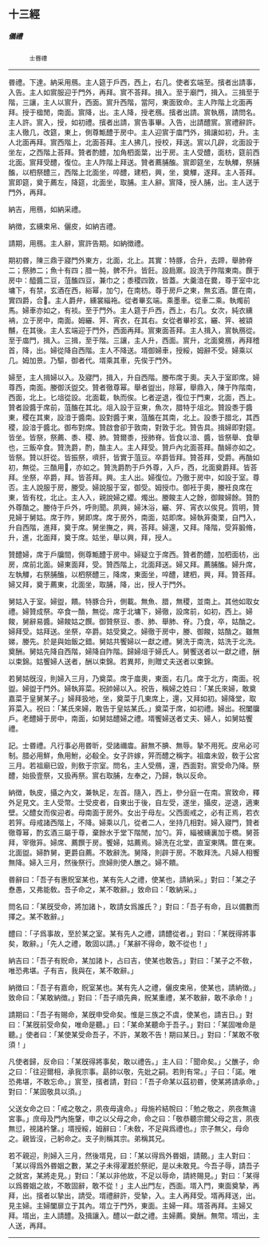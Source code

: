

## 十三經

##### 儀禮
　　　`士昬禮`

* * *

昬禮。下達。納采用鴈。主人筵于戶西，西上，右几。使者玄端至。擯者出請事，入告。主人如賔服迎于門外，再拜。賔不荅拜。揖入。至于廟門，揖入。三揖至于階，三讓，主人以賔升，西面。賔升西階，當阿，東面致命。主人阼階上北面再拜。授于楹閒，南面。賔降，出。主人降，授老鴈。擯者出請。賔執鴈，請問名。主人許。賔入，授，如初禮。擯者出請，賔告事畢。入告，出請醴賔。賔禮辭許。主人徹几，改筵，東上，側尊甒醴于房中。主人迎賔于庿門外，揖讓如初，升。主人北面再拜。賔西階上，北面荅拜。主人拂几，授校，拜送。賔以几辟，北面設于坐左，之西階上荅拜。贊者酌醴，加角柶面葉，出于房。主人受醴，面枋，筵前西北面。賔拜受醴，復位。主人阼階上拜送。贊者薦脯醢。賔即筵坐，左執觶，祭脯醢，以柶祭醴三，西階上北面坐，啐醴，建柶，興，坐，奠觶，遂拜。主人荅拜。賔即筵，奠于薦左，降筵，北面坐，取脯。主人辭。賔降，授人脯，出。主人送于門外，再拜。

納吉，用鴈，如納采禮。

納徴，玄纁束帛、儷皮，如納吉禮。

請期，用鴈。主人辭，賔許告期。如納徴禮。

期初昬，陳三鼎于寢門外東方，北面，北上。其實：特豚，合升，去蹄，舉肺脊二；祭肺二；魚十有四；腊一肫，髀不升。皆飪。設扃鼏。設洗于阼階東南。饌于房中：醯醬二豆，菹醢四豆，兼巾之；黍稷四敦，皆蓋。大羹湆在爨，尊于室中北墉下，有禁，玄酒在西，綌幂，加勺，在南枋。尊于房戶之東，無玄酒。篚在南，實四爵，合𢀿。主人爵弁，纁裳緇袘。從者畢玄端。乘墨車。從車二乘。執燭前馬。婦車亦如之，有裧。至于門外。主人筵于戶西，西上，右几。女次，純衣纁袡，立于房中，南面。姆纚、笄、宵衣，在其右。女從者畢袗玄，纚、笄、被顈黼，在其後。主人玄端迎于門外，西面再拜。賔東面荅拜。主人揖入，賔執鴈從。至于庿門，揖入。三揖，至于階。三讓，主人升，西面。賔升，北面奠鴈，再拜稽首，降，出。婦從降自西階。主人不降送。壻御婦車，授綏，姆辭不受。婦乘以几。姆加景。乃驅，御者代。壻乘其車，先俟于門外。

婦至，主人揖婦以入。及寢門，揖入，升自西階。媵布席于奧。夫入于室即席。婦尊西，南面。媵御沃盥交。贊者徹尊幂。舉者盥出，除幂，舉鼎入，陳于阼階南，西面，北上。匕俎從設。北面載，執而俟。匕者逆退，復位于門東，北面，西上。贊者設醬于席前，菹醢在其北。俎入設于豆東，魚次，腊特于俎北。贊設黍于醬東，稷在其東，設湆于醬南。設對醬于東，菹醢在其南，北上。設黍于腊北，其西稷，設湆于醬北。御布對席。贊啟會卻于敦南，對敦于北。贊告具。揖婦即對筵。皆坐。皆祭，祭薦、黍、稷、肺。贊爾黍，授肺脊。皆食以湆、醬，皆祭舉、食舉也，三飯卒食。贊洗爵，酌，酳主人。主人拜受。贊戶內北面荅拜。酳婦亦如之。皆祭。贊以肝從。皆振祭，嚌肝，皆實于菹豆。卒爵皆拜。贊荅拜，受爵。再酳如初，無從。三酳用𢀿，亦如之。贊洗爵酌于戶外尊，入戶，西，北面奠爵拜。皆荅拜。坐祭，卒爵，拜。皆荅拜。興。主人出。婦復位。乃徹于房中，如設于室。尊否。主人說服于房，媵受。婦說服于室，御受。姆授巾。御衽于奧，媵衽良席在東，皆有枕，北止。主人入，親說婦之纓。燭出。媵餕主人之餘，御餕婦餘。贊酌外尊酳之。媵侍于戶外，呼則聞。夙興，婦沐浴，纚、笄、宵衣以俟見。質明，贊見婦于舅姑。席于阼，舅即席。席于房外，南面，姑即席。婦執笲棗栗，自門入，升自西階，進拜，奠于席。舅坐撫之，興，荅拜。婦還，又拜。降階，受笲腶脩，升，進，北面拜，奠于席。姑坐，舉以興，拜，授人。

贊醴婦，席于戶牖間，側尊甒醴于房中。婦疑立于席西。贊者酌醴，加柶面枋，出房，席前北面。婦東面拜，受。贊西階上，北面拜送。婦又拜。薦脯醢。婦升席，左執觶，右祭脯醢，以柶祭醴三，降席，東面坐，啐醴，建柶，興，拜。贊荅拜。婦又拜，奠于薦東，北面坐，取脯，降，出，授人于門外。

舅姑入于室。婦盥，饋。特豚合升，側載。無魚、腊，無稷，並南上。其他如取女禮。婦贊成祭。卒食一酳，無從。席于北墉下，婦徹，設席前，如初，西上。婦餕，舅辭易醬。婦餕姑之饌。御贊祭豆、黍、肺、舉肺、脊。乃食，卒，姑酳之。婦拜受。姑拜送。坐祭，卒爵。姑受奠之。婦徹于房中，媵、御餕，姑酳之。雖無娣，媵先。於是與始飯之錯。舅姑共饗婦以一獻之禮。舅洗于南洗，姑洗于北洗。奠酬。舅姑先降自西階，婦降自阼階。歸婦俎于婦氏人。舅饗送者以一獻之禮，酬以束錦。姑饗婦人送者，酬以束錦。若異邦，則贈丈夫送者以束錦。

若舅姑旣沒，則婦入三月，乃奠菜。席于庿奧，東面，右几。席于北方，南面。祝盥。婦盥于門外。婦執笲菜。祝帥婦以入。祝告，稱婦之姓曰：「某氏來婦，敢奠嘉菜于皇舅某子。」婦拜扱地，坐，奠菜于几東席上，還，又拜如初。婦降堂，取笲菜入。祝曰：「某氏來婦，敢告于皇姑某氏。」奠菜于席，如初禮。婦出。祝闔牖戶。老醴婦于房中，南面，如舅姑醴婦之禮。壻饗婦送者丈夫、婦人，如舅姑饗禮。

記。士昬禮。凡行事必用昬昕，受諸禰庿。辭無不腆、無辱。摯不用死。皮帛必可制。腊必用鮮，魚用鮒，必殽全。女子許嫁，笄而醴之稱字。祖庿未毀，敎于公宮三月。若祖廟已毀，則敎于宗室。問名，主人受鴈，還，西面對。賔受命乃降。祭醴，始扱壹祭，又扱再祭。賔右取脯，左奉之，乃歸，執以反命。

納徴，執皮，攝之內文，兼執足，左首。隨入，西上，參分庭一在南。賔致命，釋外足見文。主人受幣。士受皮者，自東出于後，自左受，遂坐，攝皮，逆退，適東壁。父醴女而俟迎者。母南面于房外。女出于母左。父西面戒之，必有正焉，若衣若笄。母戒諸西階上，不降。婦乘以几，從者二人，坐持几相對。婦入寢門，贊者徹尊幂，酌玄酒三屬于尊，棄餘水于堂下階閒，加勺。笲，緇被纁裏加于橋。舅荅拜，宰徹笲。婦席、薦饌于房。饗婦，姑薦焉。婦洗在北堂，直室東隅。篚在東。北面盥。婦酢舅，更爵自薦。不敢辭洗。舅降，則辟于房。不敢拜洗。凡婦人相饗無降。婦入三月，然後祭行。庶婦則使人醮之。婦不饋。

昬辭曰：「吾子有惠貺室某也，某有先人之禮，使某也，請納采。」對曰：「某之子憃愚，又弗能敎。吾子命之，某不敢辭。」致命曰：「敢納采。」

問名曰：「某旣受命，將加諸卜，敢請女爲誰氏？」對曰：「吾子有命，且以備數而擇之。某不敢辭。」

醴曰：「子爲事故，至於某之室。某有先人之禮，請醴從者。」對曰：「某旣得將事矣，敢辭。」「先人之禮，敢固以請。」「某辭不得命，敢不從也！」

納吉曰：「吾子有貺命，某加諸卜，占曰吉，使某也敢告。」對曰：「某子之不敎，唯恐弗堪。子有吉，我與在，某不敢辭。」

納徴曰：「吾子有嘉命，貺室某也。某有先人之禮，儷皮束帛，使某也，請納徴。」致命曰：「某敢納徴。」對曰：「吾子順先典，貺某重禮，某不敢辭，敢不承命！」

請期曰：「吾子有賜命，某旣申受命矣。惟是三族之不虞，使某也，請吉日。」對曰：「某旣前受命矣，唯命是聽。」曰：「某命某聽命于吾子。」對曰：「某固唯命是聽。」使者曰：「某使某受命吾子，不許，某敢不告！期曰某日。」對曰：「某敢不敬須！」

凡使者歸，反命曰：「某旣得將事矣，敢以禮告。」主人曰：「聞命矣。」父醮子，命之曰：「往迎爾相，承我宗事。勗帥以敬，先妣之嗣。若則有常。」子曰：「諾。唯恐弗堪，不敢忘命。」賔至，擯者請，對曰：「吾子命某以茲初昬，使某將請承命。」對曰：「某固敬具以須。」

父送女命之曰：「戒之敬之，夙夜毋違命。」母施衿結帨曰：「勉之敬之，夙夜無違宮事。」庶母及門內施鞶，申之以父母之命，命之曰：「敬恭聽宗爾父母之言，夙夜無愆，視諸衿鞶。」壻授綏，姆辭曰：「未敎，不足與爲禮也。」宗子無父，母命之。親皆沒，己躬命之。支子則稱其宗。弟稱其兄。

若不親迎，則婦入三月，然後壻見，曰：「某以得爲外昬姻，請覿。」主人對曰：「某以得爲外昬姻之數，某之子未得濯漑於祭祀，是以未敢見。今吾子辱，請吾子之就宮，某將走見。」對曰：「某以非他故，不足以辱命，請終賜見。」對曰：「某得以爲昬姻之故，不敢固辭，敢不從！」主人出門左，西面。壻入門，東面奠摯，再拜，出。擯者以摯出，請受。壻禮辭許，受摯，入。主人再拜受。壻再拜送，出。見主婦。主婦闔扉立于其內。壻立于門外，東面。主婦一拜。壻荅再拜。主婦又拜。壻出，主人請醴。及揖讓入。醴以一獻之禮。主婦薦。奠酬。無幣。壻出，主人送，再拜。

* * *

